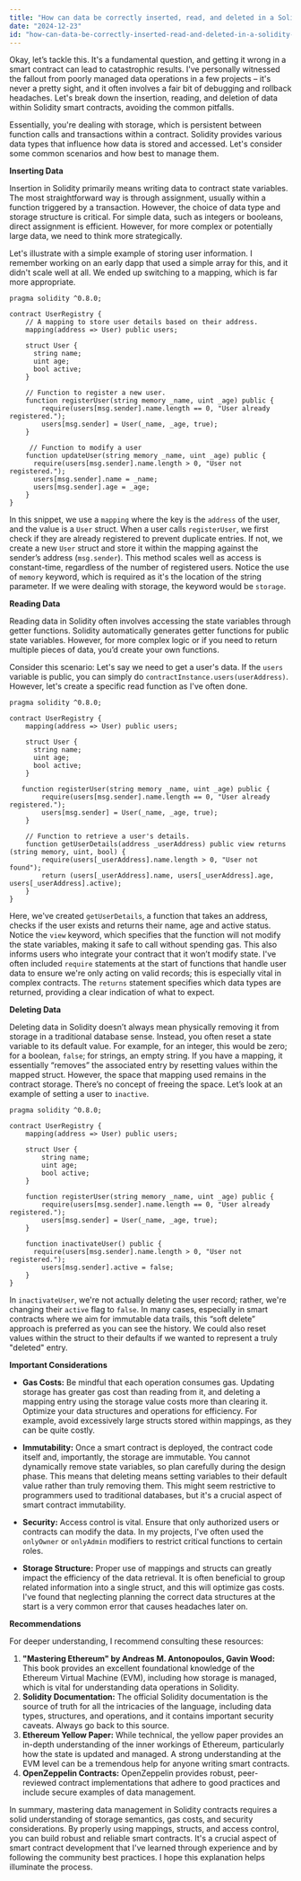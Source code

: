 ```yaml
---
title: "How can data be correctly inserted, read, and deleted in a Solidity smart contract?"
date: "2024-12-23"
id: "how-can-data-be-correctly-inserted-read-and-deleted-in-a-solidity-smart-contract"
---
```


Okay, let’s tackle this. It's a fundamental question, and getting it wrong in a smart contract can lead to catastrophic results. I've personally witnessed the fallout from poorly managed data operations in a few projects – it's never a pretty sight, and it often involves a fair bit of debugging and rollback headaches. Let's break down the insertion, reading, and deletion of data within Solidity smart contracts, avoiding the common pitfalls.

Essentially, you're dealing with storage, which is persistent between function calls and transactions within a contract. Solidity provides various data types that influence how data is stored and accessed. Let's consider some common scenarios and how best to manage them.

**Inserting Data**

Insertion in Solidity primarily means writing data to contract state variables. The most straightforward way is through assignment, usually within a function triggered by a transaction. However, the choice of data type and storage structure is critical. For simple data, such as integers or booleans, direct assignment is efficient. However, for more complex or potentially large data, we need to think more strategically.

Let's illustrate with a simple example of storing user information. I remember working on an early dapp that used a simple array for this, and it didn't scale well at all. We ended up switching to a mapping, which is far more appropriate.

```solidity
pragma solidity ^0.8.0;

contract UserRegistry {
    // A mapping to store user details based on their address.
    mapping(address => User) public users;

    struct User {
      string name;
      uint age;
      bool active;
    }

    // Function to register a new user.
    function registerUser(string memory _name, uint _age) public {
        require(users[msg.sender].name.length == 0, "User already registered.");
        users[msg.sender] = User(_name, _age, true);
    }

     // Function to modify a user
    function updateUser(string memory _name, uint _age) public {
      require(users[msg.sender].name.length > 0, "User not registered.");
      users[msg.sender].name = _name;
      users[msg.sender].age = _age;
    }
}
```

In this snippet, we use a `mapping` where the key is the `address` of the user, and the value is a `User` struct. When a user calls `registerUser`, we first check if they are already registered to prevent duplicate entries. If not, we create a new `User` struct and store it within the mapping against the sender’s address (`msg.sender`). This method scales well as access is constant-time, regardless of the number of registered users. Notice the use of `memory` keyword, which is required as it's the location of the string parameter. If we were dealing with storage, the keyword would be `storage`.

**Reading Data**

Reading data in Solidity often involves accessing the state variables through getter functions. Solidity automatically generates getter functions for public state variables. However, for more complex logic or if you need to return multiple pieces of data, you’d create your own functions.

Consider this scenario: Let's say we need to get a user's data. If the `users` variable is public, you can simply do `contractInstance.users(userAddress)`. However, let's create a specific read function as I've often done.

```solidity
pragma solidity ^0.8.0;

contract UserRegistry {
    mapping(address => User) public users;

    struct User {
      string name;
      uint age;
      bool active;
    }

   function registerUser(string memory _name, uint _age) public {
        require(users[msg.sender].name.length == 0, "User already registered.");
        users[msg.sender] = User(_name, _age, true);
    }

    // Function to retrieve a user's details.
    function getUserDetails(address _userAddress) public view returns (string memory, uint, bool) {
        require(users[_userAddress].name.length > 0, "User not found");
        return (users[_userAddress].name, users[_userAddress].age, users[_userAddress].active);
    }
}
```

Here, we've created `getUserDetails`, a function that takes an address, checks if the user exists and returns their name, age and active status. Notice the `view` keyword, which specifies that the function will not modify the state variables, making it safe to call without spending gas. This also informs users who integrate your contract that it won’t modify state. I've often included `require` statements at the start of functions that handle user data to ensure we're only acting on valid records; this is especially vital in complex contracts. The `returns` statement specifies which data types are returned, providing a clear indication of what to expect.

**Deleting Data**

Deleting data in Solidity doesn’t always mean physically removing it from storage in a traditional database sense. Instead, you often reset a state variable to its default value. For example, for an integer, this would be zero; for a boolean, `false`; for strings, an empty string. If you have a mapping, it essentially “removes” the associated entry by resetting values within the mapped struct. However, the space that mapping used remains in the contract storage. There’s no concept of freeing the space. Let’s look at an example of setting a user to `inactive`.

```solidity
pragma solidity ^0.8.0;

contract UserRegistry {
    mapping(address => User) public users;

    struct User {
        string name;
        uint age;
        bool active;
    }

    function registerUser(string memory _name, uint _age) public {
        require(users[msg.sender].name.length == 0, "User already registered.");
        users[msg.sender] = User(_name, _age, true);
    }

    function inactivateUser() public {
      require(users[msg.sender].name.length > 0, "User not registered.");
        users[msg.sender].active = false;
    }
}
```

In `inactivateUser`, we're not actually deleting the user record; rather, we're changing their `active` flag to `false`. In many cases, especially in smart contracts where we aim for immutable data trails, this “soft delete” approach is preferred as you can see the history. We could also reset values within the struct to their defaults if we wanted to represent a truly "deleted" entry.

**Important Considerations**

*   **Gas Costs:** Be mindful that each operation consumes gas. Updating storage has greater gas cost than reading from it, and deleting a mapping entry using the storage value costs more than clearing it. Optimize your data structures and operations for efficiency. For example, avoid excessively large structs stored within mappings, as they can be quite costly.

*   **Immutability:** Once a smart contract is deployed, the contract code itself and, importantly, the storage are immutable. You cannot dynamically remove state variables, so plan carefully during the design phase. This means that deleting means setting variables to their default value rather than truly removing them. This might seem restrictive to programmers used to traditional databases, but it's a crucial aspect of smart contract immutability.

*   **Security:** Access control is vital. Ensure that only authorized users or contracts can modify the data. In my projects, I've often used the `onlyOwner` or `onlyAdmin` modifiers to restrict critical functions to certain roles.

*   **Storage Structure:** Proper use of mappings and structs can greatly impact the efficiency of the data retrieval. It is often beneficial to group related information into a single struct, and this will optimize gas costs. I've found that neglecting planning the correct data structures at the start is a very common error that causes headaches later on.

**Recommendations**

For deeper understanding, I recommend consulting these resources:

1.  **"Mastering Ethereum" by Andreas M. Antonopoulos, Gavin Wood:** This book provides an excellent foundational knowledge of the Ethereum Virtual Machine (EVM), including how storage is managed, which is vital for understanding data operations in Solidity.
2.  **Solidity Documentation:** The official Solidity documentation is the source of truth for all the intricacies of the language, including data types, structures, and operations, and it contains important security caveats. Always go back to this source.
3.  **Ethereum Yellow Paper:** While technical, the yellow paper provides an in-depth understanding of the inner workings of Ethereum, particularly how the state is updated and managed. A strong understanding at the EVM level can be a tremendous help for anyone writing smart contracts.
4.  **OpenZeppelin Contracts:** OpenZeppelin provides robust, peer-reviewed contract implementations that adhere to good practices and include secure examples of data management.

In summary, mastering data management in Solidity contracts requires a solid understanding of storage semantics, gas costs, and security considerations. By properly using mappings, structs, and access control, you can build robust and reliable smart contracts. It's a crucial aspect of smart contract development that I've learned through experience and by following the community best practices. I hope this explanation helps illuminate the process.
